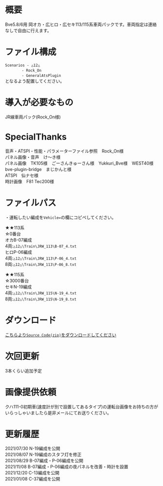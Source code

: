 # 概要
Bve5.8/6用 岡オカ・広ヒロ・広セキ113/115系車両パックです。車両指定は連絡なしで自由に行えます。  

# ファイル構成  
`Scenarios - △12△`  
`　　　　 - Rock_On`  
`　　　　 - GeneralAtsPlugin`  
となるよう配置してください。  

# 導入が必要なもの
JR線車両パック(Rock_On様)  

# SpecialThanks  
音声・ATSPI・性能・パラメーターファイル参照　Rock_On様  
パネル画像・音声　け〜き様  
パネル画像　TK105様　ごーさんきゅーさん様　Yukkuri_Bve様　WEST40様  
bve-plugin-bridge　まじかんと様  
ATSPI　仙ナセ様  
時計画像　F81 Tec200様


# ファイルパス  
・運転したい編成を`Vehicle=`の欄にコピペしてください。  

★★113系  
☆0番台  
オカB-07編成  
4両:`△12△\Train\JRW_113\B-07_4.txt`  
ヒロP-06編成  
4両:`△12△\Train\JRW_113\P-06_4.txt`  
8両:`△12△\Train\JRW_113\P-06_8.txt`  
  
★★115系  
☆3000番台  
セキN-19編成  
4両:`△12△\Train\JRW_115\N-19_4.txt`  
8両:`△12△\Train\JRW_115\N-19_8.txt`  

# ダウンロード  
[こちらより`Source Code(zip)`をダウンロードしてください](https://github.com/sankakujirusi12/Bve_Oka_Hiro_SekiTrainpack/releases/tag/1.1.2)

# 次回更新  
3本くらい追加予定  

# 画像提供依頼
クハ111-0初期車(速度計が別で設置してあるタイプ)の運転台画像をお持ちの方がいらっしゃいましたら是非メールにてお送りください。

# 更新履歴  
2021/07/30 N-19編成を公開  
2021/08/07 N-19編成のスタフ灯を修正  
2021/08/29 B-07編成・P-06編成を公開  
2021/11/08 B-07編成・P-06編成の夜パネルを改善・時計を設置  
2021/12/20 C-13編成を公開  
2021/01/08 C-37編成を公開  
